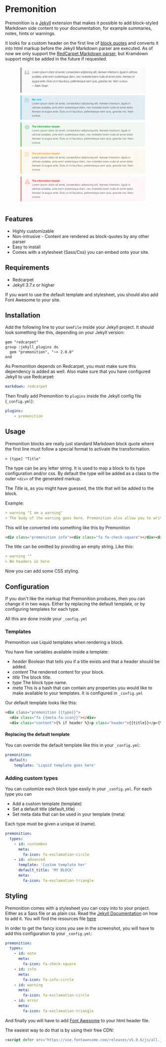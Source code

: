 # Premonition
Premonition is a [Jekyll](https://jekyllrb.com/) extension that makes it possible to add block-styled Markdown side content to your documentation, for example summaries, notes, hints or warnings.

It looks for a custom header on the first line of [block quotes](https://github.com/adam-p/markdown-here/wiki/Markdown-Cheatsheet#blockquotes) and converts it into html markup before the Jekyll Markdown parser are executed. As of now we only support the [RedCarpet Markdown parser](https://github.com/vmg/redcarpet), but Kramdown support might be added in the future if requested.

<p align="center">
<img src="https://github.com/amedia/premonition/raw/master/screen.png" height="450"/>
</p>

## Features

 * Highly customizable
 * Non-intrusive - Content are rendered as block-quotes by any other parser
 * Easy to install
 * Comes with a stylesheet (Sass/Css) you can embed onto your site.

## Requirements

 * Redcarpet
 * Jekyll 3.7.x or higher

 If you want to use the default template and stylesheet, you should also
 add Font Awesome to your site.

## Installation

Add the following line to your `Gemfile` inside your Jekyll project. It should look something like this, depending on your Jekyll version:

```
gem "redcarpet"
group :jekyll_plugins do
  gem "premonition", "~> 2.0.0"
end
```
As Premonition depends on Redcarpet, you must make sure this dependency is added as well. Also make sure that you have configured Jekyll to use Redcarpet:

```yaml
markdown: redcarpet
```

Then finally add Premonition to `plugins` inside the Jekyll config file (`_config.yml`):

```yaml
plugins:
    - premonition
```

## Usage

Premonition blocks are really just standard Markdown block quote where the first line must follow a
special format to activate the transformation.

`> [type] "Title"`

The type can be any letter string. It is used to map a block to its type configuration and/or css.
By default the type will be added as a class to the outer `<div>` of the
generated markup.

The *Title* is, as you might have guessed, the title that will be added to the block.

Example:

~~~markdown
> warning "I am a warning"
> The body of the warning goes here. Premonition also allow you to write `Markdown` inside the block.
~~~

This will be converted into something like this by Premonition

~~~html
<div class="premonition info"><div class="fa fa-check-square"></div><div class="content"><p class="header">Info</p><p>The body of the warning goes here. Premonition also allow you to write Markdown inside the block.</p></div></div>
~~~

The title can be omitted by providing an empty string. Like this:

~~~markdown
> warning ""
> No headers in here
~~~

Now you can add some CSS styling.

## Configuration

If you don't like the markup that Premonition produces, then you can change it in two ways.
Either by replacing the default template, or by configuring templates for each type.

All this are done inside your `_config.yml`

### Templates

Premonition use Liquid templates when rendering a block.

You have five variables available inside a template:

* *header* Boolean that tells you if a title exists and that a header should be added.
* *content* The rendered content for your block.
* *title* The block title.
* *type* The block type name.
* *meta* This is a hash that can contain any properties you would like to make available to your templates. It is configured in `_config.yml`

Our default template looks like this:

~~~html
<div class="premonition {{type}}">
  <div class="fa {{meta.fa-icon}}"></div>
  <div class="content">{% if header %}<p class="header">{{title}}</p>{% endif %}{{content}}</div></div>
~~~

#### Replacing the default template

You can override the default template like this in your `_config.yml`:

```yaml
premonition:
  default:
    template: 'Liquid template goes here'
```

### Adding custom types

You can customize each block type easily in your `_config.yml`. For each type you can

* Add a custom template (template)
* Set a default title (default_title)
* Set meta data that can be used in your template (meta)

Each type must be given a unique id (name).

~~~yaml
premonition:
  types:
    - id: custombox
      meta:
        fa-icon: fa-exclamation-circle
    - id: advanced
      template: 'Custom template her'
      default_title: 'MY BLOCK'
      meta:
        fa-icon: fa-exclamation-triangle
~~~

## Styling

Premonition comes with a stylesheet you can copy into to your project. Either
as a Sass file or as plain css. Read the [Jekyll Documentation](https://jekyllrb.com/docs/assets/) on how to add it.
You will find the resources file [here](https://github.com/amedia/premonition/tree/master/stylesheet)

In order to get the fancy icons you see in the screenshot, you will have to add this configuration to your `_config.yml`:

~~~yaml
premonition:
  types:
    - id: note
      meta:
        fa-icon: fa-check-square
    - id: info
      meta:
        fa-icon: fa-info-circle
    - id: warning
      meta:
        fa-icon: fa-exclamation-circle
    - id: error
      meta:
        fa-icon: fa-exclamation-triangle
~~~

And finally you will have to add [Font Awesome](https://fontawesome.com/) to your html header file.

The easiest way to do that is by using their free CDN:

~~~html
<script defer src="https://use.fontawesome.com/releases/v5.0.6/js/all.js"></script>
~~~~

